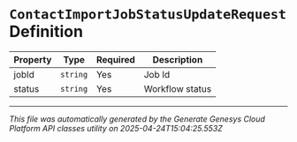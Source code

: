 # `ContactImportJobStatusUpdateRequest` Definition

| Property | Type | Required | Description |
|----------|------|----------|-------------|
| jobId | `string` | Yes | Job Id |
| status | `string` | Yes | Workflow status |

---

*This file was automatically generated by the Generate Genesys Cloud Platform API classes utility on 2025-04-24T15:04:25.553Z*
